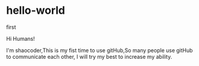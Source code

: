 # hello-world
first

Hi Humans!

I'm shaocoder,This is my fist time to use gitHub,So many people use gitHub to communicate each other,
I will try my best to increase my ability.

